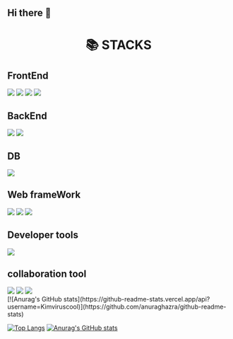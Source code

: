 ## Hi there 👋

<div align=center><h1>📚 STACKS</h1></div>

<div>
<h2>FrontEnd</h2>
<img src="https://img.shields.io/badge/html-E34F26?style=for-the-badge&logo=html5&logoColor=white"> <img src="https://img.shields.io/badge/css-1572B6?style=for-the-badge&logo=css3&logoColor=white"> <img src="https://img.shields.io/badge/javascript-F7DF1E?style=for-the-badge&logo=javascript&logoColor=black"> <img src="https://img.shields.io/badge/react.js-E34F26?style=for-the-badge&logo=react&logoColor=white">

<h2>BackEnd</h2>
<img src="https://img.shields.io/badge/java-007396?style=for-the-badge&logo=java&logoColor=white"> <img src="https://img.shields.io/badge/python-3776AB?style=for-the-badge&logo=python&logoColor=white"> 

<h2>DB</h2>
<img src="https://img.shields.io/badge/mysql-4479A1?style=for-the-badge&logo=mysql&logoColor=white"> 

<h2>Web frameWork</h2>
<img src="https://img.shields.io/badge/apache tomcat-F8DC75?style=for-the-badge&logo=apachetomcat&logoColor=white"> <img src="https://img.shields.io/badge/flask-000000?style=for-the-badge&logo=flask&logoColor=white"> <img src="https://img.shields.io/badge/SpringBoot-000000?style=for-the-badge&logo=springboot&logoColor=white">

<h2>Developer tools</h2>
<img src="https://img.shields.io/badge/bootstrap-7952B3?style=for-the-badge&logo=bootstrap&logoColor=white">

<h2>collaboration tool</h2>
<img src="https://img.shields.io/badge/github-181717?style=for-the-badge&logo=github&logoColor=white"> <img src="https://img.shields.io/badge/notion-181717?style=for-the-badge&logo=notion&logoColor=white"> <img src="https://img.shields.io/badge/slack-181717?style=for-the-badge&logo=slack&logoColor=white">
</div>

<div>
[![Anurag's GitHub stats](https://github-readme-stats.vercel.app/api?username=Kimviruscool)](https://github.com/anuraghazra/github-readme-stats)

[![Top Langs](https://github-readme-stats.vercel.app/api/top-langs/?username=Kimviruscool)](https://github.com/anuraghazra/github-readme-stats)
[![Anurag's GitHub stats](https://github-readme-stats.vercel.app/api?username=Kimviruscool)](https://github.com/anuraghazra/github-readme-stats)

</div>
